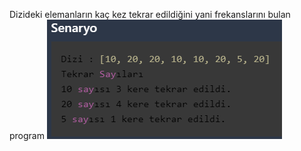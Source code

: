 Dizideki elemanların kaç kez tekrar edildiğini yani frekanslarını bulan program
![frequency.png](frequency.png)